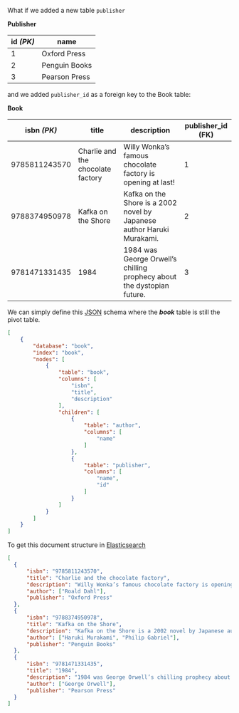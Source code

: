 What if we added a new table `publisher`

**Publisher**

| id *(PK)* | name |
| ------------- | ------------- |
| 1 | Oxford Press |
| 2 | Penguin Books |
| 3 | Pearson Press |

and we added `publisher_id` as a foreign key to the Book table:


**Book**

| isbn *(PK)* | title | description | publisher_id (FK) |
| ------------- | ------------- | ------------- | ------------- |
| 9785811243570 | Charlie and the chocolate factory | Willy Wonka’s famous chocolate factory is opening at last! | 1 |
| 9788374950978 | Kafka on the Shore | Kafka on the Shore is a 2002 novel by Japanese author Haruki Murakami. | 2 |
| 9781471331435 | 1984 | 1984 was George Orwell’s chilling prophecy about the dystopian future. | 3 |


We can simply define this [JSON](https://jsonapi.org) schema where the **_book_** table is still the pivot table.

```JSON
[
    {
        "database": "book",
        "index": "book",
        "nodes": [
            {
                "table": "book",
                "columns": [
                    "isbn",
                    "title",
                    "description"
                ],
                "children": [
                    {
                        "table": "author",
                        "columns": [
                            "name"
                        ]
                    },
                    {
                        "table": "publisher",
                        "columns": [
                            "name",
                            "id"
                        ]
                    }
                ]
            }
        ]
    }
]
```

To get this document structure in [Elasticsearch](https://www.elastic.co/products/elastic-stack)

```JSON
[
  {
      "isbn": "9785811243570",
      "title": "Charlie and the chocolate factory",
      "description": "Willy Wonka’s famous chocolate factory is opening at last!",
      "author": ["Roald Dahl"],
      "publisher": "Oxford Press"
  },
  {
      "isbn": "9788374950978",
      "title": "Kafka on the Shore",
      "description": "Kafka on the Shore is a 2002 novel by Japanese author Haruki Murakami",
      "author": ["Haruki Murakami", "Philip Gabriel"],
      "publisher": "Penguin Books"
  },
  {
      "isbn": "9781471331435",
      "title": "1984",
      "description": "1984 was George Orwell’s chilling prophecy about the dystopian future",
      "author": ["George Orwell"],
      "publisher": "Pearson Press"
  }
]
```
